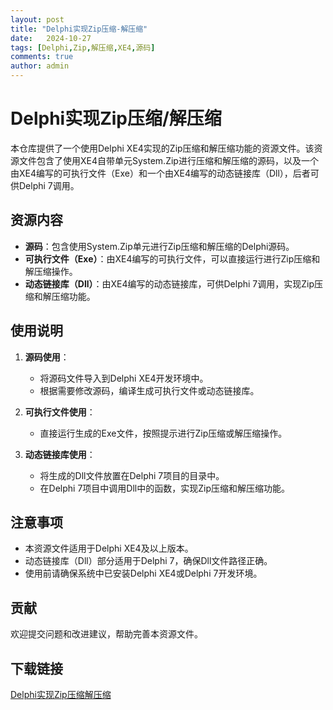 ```yaml
---
layout: post
title: "Delphi实现Zip压缩-解压缩"
date:   2024-10-27
tags: [Delphi,Zip,解压缩,XE4,源码]
comments: true
author: admin
---
```

# Delphi实现Zip压缩/解压缩

本仓库提供了一个使用Delphi XE4实现的Zip压缩和解压缩功能的资源文件。该资源文件包含了使用XE4自带单元System.Zip进行压缩和解压缩的源码，以及一个由XE4编写的可执行文件（Exe）和一个由XE4编写的动态链接库（Dll），后者可供Delphi 7调用。

## 资源内容

- **源码**：包含使用System.Zip单元进行Zip压缩和解压缩的Delphi源码。
- **可执行文件（Exe）**：由XE4编写的可执行文件，可以直接运行进行Zip压缩和解压缩操作。
- **动态链接库（Dll）**：由XE4编写的动态链接库，可供Delphi 7调用，实现Zip压缩和解压缩功能。

## 使用说明

1. **源码使用**：
   - 将源码文件导入到Delphi XE4开发环境中。
   - 根据需要修改源码，编译生成可执行文件或动态链接库。

2. **可执行文件使用**：
   - 直接运行生成的Exe文件，按照提示进行Zip压缩或解压缩操作。

3. **动态链接库使用**：
   - 将生成的Dll文件放置在Delphi 7项目的目录中。
   - 在Delphi 7项目中调用Dll中的函数，实现Zip压缩和解压缩功能。

## 注意事项

- 本资源文件适用于Delphi XE4及以上版本。
- 动态链接库（Dll）部分适用于Delphi 7，确保Dll文件路径正确。
- 使用前请确保系统中已安装Delphi XE4或Delphi 7开发环境。

## 贡献

欢迎提交问题和改进建议，帮助完善本资源文件。

## 下载链接

[Delphi实现Zip压缩解压缩](https://pan.quark.cn/s/acde321c35ab)